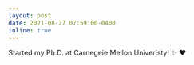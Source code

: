 ```yaml
---
layout: post
date: 2021-08-27 07:59:00-0400
inline: true
---
```


Started my Ph.D. at Carnegeie Mellon Univeristy! :sparkles: :heart:
